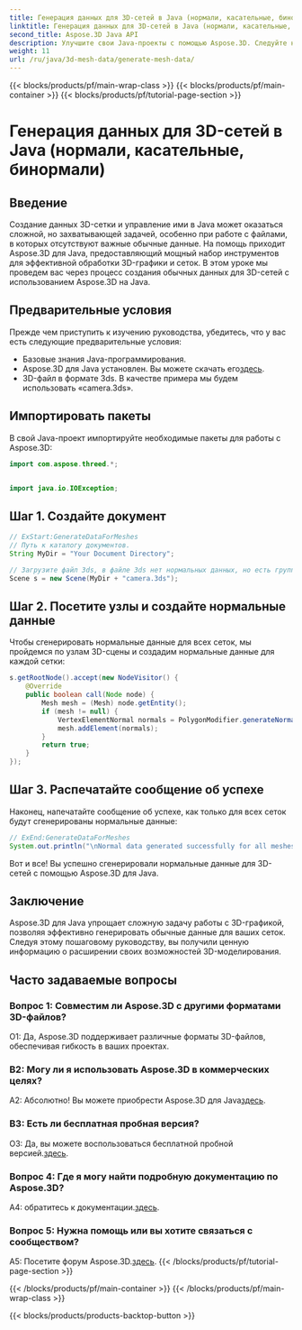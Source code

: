 ```yaml
---
title: Генерация данных для 3D-сетей в Java (нормали, касательные, бинормали)
linktitle: Генерация данных для 3D-сетей в Java (нормали, касательные, бинормали)
second_title: Aspose.3D Java API
description: Улучшите свои Java-проекты с помощью Aspose.3D. Следуйте нашему руководству, чтобы легко генерировать нормальные данные для 3D-сетей. С легкостью погрузитесь в 3D-графику.
weight: 11
url: /ru/java/3d-mesh-data/generate-mesh-data/
---
```


{{< blocks/products/pf/main-wrap-class >}}
{{< blocks/products/pf/main-container >}}
{{< blocks/products/pf/tutorial-page-section >}}

# Генерация данных для 3D-сетей в Java (нормали, касательные, бинормали)

## Введение

Создание данных 3D-сетки и управление ими в Java может оказаться сложной, но захватывающей задачей, особенно при работе с файлами, в которых отсутствуют важные обычные данные. На помощь приходит Aspose.3D для Java, предоставляющий мощный набор инструментов для эффективной обработки 3D-графики и сеток. В этом уроке мы проведем вас через процесс создания обычных данных для 3D-сетей с использованием Aspose.3D на Java.

## Предварительные условия

Прежде чем приступить к изучению руководства, убедитесь, что у вас есть следующие предварительные условия:

- Базовые знания Java-программирования.
- Aspose.3D для Java установлен. Вы можете скачать его[здесь](https://releases.aspose.com/3d/java/).
- 3D-файл в формате 3ds. В качестве примера мы будем использовать «camera.3ds».

## Импортировать пакеты

В свой Java-проект импортируйте необходимые пакеты для работы с Aspose.3D:

```java
import com.aspose.threed.*;


import java.io.IOException;
```

## Шаг 1. Создайте документ

```java
// ExStart:GenerateDataForMeshes
// Путь к каталогу документов.
String MyDir = "Your Document Directory";

// Загрузите файл 3ds, в файле 3ds нет нормальных данных, но есть группа сглаживания.
Scene s = new Scene(MyDir + "camera.3ds");
```

## Шаг 2. Посетите узлы и создайте нормальные данные

Чтобы сгенерировать нормальные данные для всех сеток, мы пройдемся по узлам 3D-сцены и создадим нормальные данные для каждой сетки:

```java
s.getRootNode().accept(new NodeVisitor() {
    @Override
    public boolean call(Node node) {
        Mesh mesh = (Mesh) node.getEntity();
        if (mesh != null) {
            VertexElementNormal normals = PolygonModifier.generateNormal(mesh);
            mesh.addElement(normals);
        }
        return true;
    }
});
```

## Шаг 3. Распечатайте сообщение об успехе

Наконец, напечатайте сообщение об успехе, как только для всех сеток будут сгенерированы нормальные данные:

```java
// ExEnd:GenerateDataForMeshes
System.out.println("\nNormal data generated successfully for all meshes.");
```

Вот и все! Вы успешно сгенерировали нормальные данные для 3D-сетей с помощью Aspose.3D для Java.

## Заключение

Aspose.3D для Java упрощает сложную задачу работы с 3D-графикой, позволяя эффективно генерировать обычные данные для ваших сеток. Следуя этому пошаговому руководству, вы получили ценную информацию о расширении своих возможностей 3D-моделирования.

## Часто задаваемые вопросы

### Вопрос 1: Совместим ли Aspose.3D с другими форматами 3D-файлов?

О1: Да, Aspose.3D поддерживает различные форматы 3D-файлов, обеспечивая гибкость в ваших проектах.

### В2: Могу ли я использовать Aspose.3D в коммерческих целях?

 А2: Абсолютно! Вы можете приобрести Aspose.3D для Java[здесь](https://purchase.aspose.com/buy).

### В3: Есть ли бесплатная пробная версия?

 О3: Да, вы можете воспользоваться бесплатной пробной версией.[здесь](https://releases.aspose.com/).

### Вопрос 4: Где я могу найти подробную документацию по Aspose.3D?

 A4: обратитесь к документации.[здесь](https://reference.aspose.com/3d/java/).

### Вопрос 5: Нужна помощь или вы хотите связаться с сообществом?

 A5: Посетите форум Aspose.3D.[здесь](https://forum.aspose.com/c/3d/18).
{{< /blocks/products/pf/tutorial-page-section >}}

{{< /blocks/products/pf/main-container >}}
{{< /blocks/products/pf/main-wrap-class >}}

{{< blocks/products/products-backtop-button >}}
